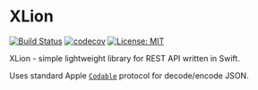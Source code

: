 # XLion

[![Build Status](https://travis-ci.com/Toni77777/XLion.svg?branch=master)](https://travis-ci.com/Toni77777/XLion.svg?branch=master) 
[![codecov](https://codecov.io/gh/Toni77777/XLion/branch/master/graph/badge.svg)]()
[![License: MIT](https://img.shields.io/badge/License-MIT-yellow.svg)](https://opensource.org/licenses/MIT)

XLion - simple lightweight library for REST API written in Swift.

Uses standard Apple [``Codable``](https://developer.apple.com/documentation/swift/codable) protocol for decode/encode JSON.
